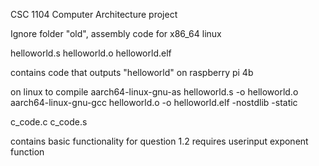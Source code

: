 CSC 1104 Computer Architecture project

Ignore folder "old", assembly code for x86_64 linux 

helloworld.s
helloworld.o
helloworld.elf

contains code that outputs "helloworld" on raspberry pi 4b

on linux to compile
aarch64-linux-gnu-as helloworld.s -o helloworld.o 
aarch64-linux-gnu-gcc helloworld.o -o helloworld.elf -nostdlib -static

c_code.c
c_code.s

contains basic functionality for question 1.2
requires userinput
exponent function

